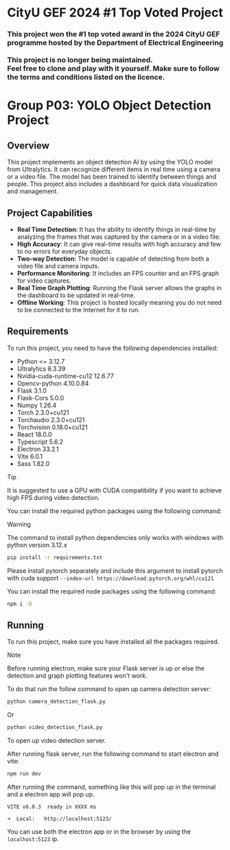 # CityU GEF 2024 #1 Top Voted Project
<h3>
    This project won the #1 top voted award in the 2024 CityU GEF programme hosted by the Department of Electrical Engineering<br><br>
    This project is no longer being maintained.
    <br>
    Feel free to clone and play with it yourself. Make sure to follow the terms and conditions listed on the licence.

</h3>

# Group P03: YOLO Object Detection Project

## Overview

This project implements an object detection AI by using the YOLO model from Ultralytics. It can recognize different items in real time using a camera or a video file. The model has been trained to identify between things and people. This project also includes a dashboard for quick data visualization
and management.

## Project Capabilities

- **Real Time Detection**: It has the ability to identify things in real-time by analyzing the frames that was captured by the camera or in a video file.
- **High Accuracy**: It can give real-time results with high accuracy and few to no errors for everyday objects.
- **Two-way Detection**: The model is capable of detecting from both a video file and camera inputs.
- **Performance Monitoring**: It includes an FPS counter and an FPS graph for video captures.
- **Real Time Graph Plotting**: Running the Flask server allows the graphs in the dashboard to be updated in real-time.
- **Offline Working**: This project is hosted locally meaning you do not need to be connected to the Internet for it to run.

## Requirements

To run this project, you need to have the following dependencies installed:

- Python <= 3.12.7
- Ultralytics 8.3.39
- Nvidia-cuda-runtime-cu12 12.6.77
- Opencv-python 4.10.0.84
- Flask 3.1.0
- Flask-Cors 5.0.0
- Numpy 1.26.4
- Torch 2.3.0+cu121
- Torchaudio 2.3.0+cu121
- Torchvision 0.18.0+cu121
- React 18.0.0
- Typescript 5.6.2
- Electron 33.2.1
- Vite 6.0.1
- Sass 1.82.0

> [!TIP]
> It is suggested to use a GPU with CUDA compatibility if you want to achieve high FPS during video detection.

You can install the required python packages using the following command:

> [!WARNING]
> The command to install python dependencies only works with windows with python version 3.12.x

```bash
pip install -r requirements.txt
```

Please install pytorch separately and include this argument to install pytorch with cuda support `--index-url https://download.pytorch.org/whl/cu121`

You can install the required node packages using the following command:
```bash
npm i -D
```

## Running

To run this project, make sure you have installed all the packages required.

> [!NOTE]
> Before running electron, make sure your Flask server is up or else the detection and graph plotting features won't work.

To do that run the follow command to open up camera detection server:
```bash
python camera_detection_flask.py
```

Or
```bash
python video_detection_flask.py
```
To open up video detection server.

After running flask server, run the following command to start electron and vite:
```bash
npm run dev
```

After running the command, something like this will pop up in the terminal and a electron app will pop up.
```
VITE v6.0.3  ready in XXXX ms

➜  Local:   http://localhost:5123/
```

You can use both the electron app or in the browser by using the `localhost:5123` ip.
